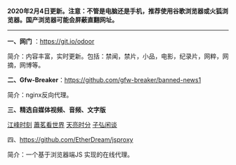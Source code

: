 **2020年2月4日更新。注意：不管是电脑还是手机，推荐使用谷歌浏览器或火狐浏览器。国产浏览器可能会屏蔽直翻网址。**


***

**一、网门** ：https://git.io/odoor

简介：内容丰富，实时更新。包括：禁闻，禁片，小品，电影，纪录片，网粹，网摘，网博等。

**二、Gfw-Breaker**：https://github.com/gfw-breaker/banned-news1

简介：nginx反向代理。

**三、精选自媒体视频、音频、文字版**

[江峰时刻](https://github.com/gfw-breaker/jiangfeng-subtitles/blob/master/README.md) [蕭茗看世界](https://github.com/gfw-breaker/raw-subtitles/blob/master/indexes/simonegao.md) [天亮时分](https://github.com/gfw-breaker/raw-subtitles/blob/master/indexes/tianliang.md) [子弘闲谈](https://github.com/gfw-breaker/raw-subtitles/blob/master/indexes/zihong.md)

四、https://github.com/EtherDream/jsproxy

简介：一个基于浏览器端JS 实现的在线代理。

